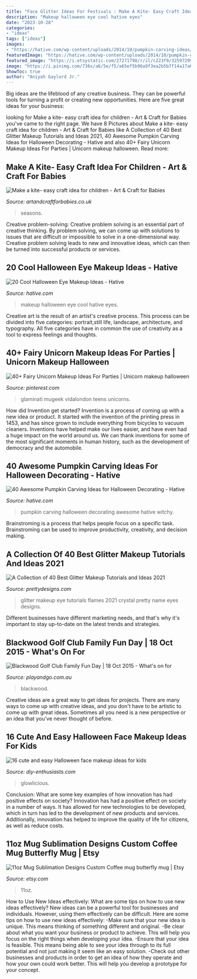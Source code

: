 ```yaml
---
title: "Face Glitter Ideas For Festivals : Make A Kite- Easy Craft Idea For Children"
description: "Makeup halloween eye cool hative eyes"
date: "2023-10-28"
categories:
- "ideas"
tags: ["ideas"]
images:
- "https://hative.com/wp-content/uploads/2014/10/pumpkin-carving-ideas/35-witchy-pumpkin.jpg"
featuredImage: "https://hative.com/wp-content/uploads/2014/10/pumpkin-carving-ideas/35-witchy-pumpkin.jpg"
featured_image: "https://i.etsystatic.com/27271798/r/il/c223f9/3259729971/il_1588xN.3259729971_f6kc.jpg"
image: "https://i.pinimg.com/736x/a6/5e/f5/a65ef5b96a9f3ea2b5b7f14a17a6bda8.jpg"
ShowToc: true
author: "Aniyah Gaylord Jr."
---
```



Big ideas are the lifeblood of any creative business. They can be powerful tools for turning a profit or creating new opportunities. Here are five great ideas for your business:

	

		
looking for Make a kite- easy craft idea for children - Art &amp; Craft for Babies you've came to the right page. We have 8 Pictures about Make a kite- easy craft idea for children - Art &amp; Craft for Babies like A Collection of 40 Best Glitter Makeup Tutorials and Ideas 2021, 40 Awesome Pumpkin Carving Ideas for Halloween Decorating - Hative and also 40+ Fairy Unicorn Makeup Ideas For Parties | Unicorn makeup halloween. Read more:
		
    
## Make A Kite- Easy Craft Idea For Children - Art &amp; Craft For Babies

<img loading=lazy src="http://www.artandcraftforbabies.co.uk/wp-content/uploads/2011/07/kite1-225x300.jpg" onerror="this.onerror=null;this.src='https://tse1.mm.bing.net/th?id=OIP.c6iRG74nGmQVCRAp-ElNkQHaJ4&amp;pid=15.1';" alt="Make a kite- easy craft idea for children - Art &amp; Craft for Babies">

_Source: artandcraftforbabies.co.uk_

>seasons. 

	

Creative problem-solving:
Creative problem solving is an essential part of creative thinking. By problem solving, we can come up with solutions to issues that are difficult or impossible to solve in a one-dimensional way. Creative problem solving leads to new and innovative ideas, which can then be turned into successful products or services.

    
## 20 Cool Halloween Eye Makeup Ideas - Hative

<img loading=lazy src="https://hative.com/wp-content/uploads/2014/10/halloween-eye-makeup/9-halloween-eye-makeup-ideas.jpg" onerror="this.onerror=null;this.src='https://tse4.mm.bing.net/th?id=OIP.egBEcGOVwpl3WjWluc82QwHaK8&amp;pid=15.1';" alt="20 Cool Halloween Eye Makeup Ideas - Hative">

_Source: hative.com_

>makeup halloween eye cool hative eyes. 

	

Creative art is the result of an artist's creative process. This process can be divided into five categories: portrait,still life, landscape, architecture, and typography. All five categories have in common the use of creativity as a tool to express feelings and thoughts.

    
## 40+ Fairy Unicorn Makeup Ideas For Parties | Unicorn Makeup Halloween

<img loading=lazy src="https://i.pinimg.com/736x/a6/5e/f5/a65ef5b96a9f3ea2b5b7f14a17a6bda8.jpg" onerror="this.onerror=null;this.src='https://tse1.mm.bing.net/th?id=OIP.xX58yrrE6eUloZue-tMqOAHaLG&amp;pid=15.1';" alt="40+ Fairy Unicorn Makeup Ideas For Parties | Unicorn makeup halloween">

_Source: pinterest.com_

>glaminati mugeek vidalondon teens unicorns. 

	

How did Invention get started?
Invention is a process of coming up with a new idea or product. It started with the invention of the printing press in 1453, and has since grown to include everything from bicycles to vacuum cleaners. Inventions have helped make our lives easier, and have even had a huge impact on the world around us. We can thank inventions for some of the most significant moments in human history, such as the development of democracy and the automobile.

    
## 40 Awesome Pumpkin Carving Ideas For Halloween Decorating - Hative

<img loading=lazy src="https://hative.com/wp-content/uploads/2014/10/pumpkin-carving-ideas/35-witchy-pumpkin.jpg" onerror="this.onerror=null;this.src='https://tse2.mm.bing.net/th?id=OIP.vrybA9y7Szo8uwcaukIHDwHaJ6&amp;pid=15.1';" alt="40 Awesome Pumpkin Carving Ideas for Halloween Decorating - Hative">

_Source: hative.com_

>pumpkin carving halloween decorating awesome hative witchy. 

	

Brainstroming is a process that helps people focus on a specific task. Brainstroming can be used to improve productivity, creativity, and decision making.

    
## A Collection Of 40 Best Glitter Makeup Tutorials And Ideas 2021

<img loading=lazy src="https://www.prettydesigns.com/wp-content/uploads/2017/12/a-collection-of-40-best-glitter-makeup-tutorials-and-ideas-for-2018-5.jpg" onerror="this.onerror=null;this.src='https://tse1.mm.bing.net/th?id=OIP.jHHABU2qhiWpINuC0xtgzAHaHa&amp;pid=15.1';" alt="A Collection of 40 Best Glitter Makeup Tutorials and Ideas 2021">

_Source: prettydesigns.com_

>glitter makeup eye tutorials flames 2021 crystal pretty name eyes designs. 

	

Different businesses have different marketing needs, and that's why it's important to stay up-to-date on the latest trends and strategies.

    
## Blackwood Golf Club Family Fun Day | 18 Oct 2015 - What&#039;s On For

<img loading=lazy src="https://playandgo.com.au/wp-content/uploads/2015/09/Family-Fun-Day-Flyer.jpg" onerror="this.onerror=null;this.src='https://tse3.mm.bing.net/th?id=OIP.B1R-By5Omp2ba7emnktDqwHaKf&amp;pid=15.1';" alt="Blackwood Golf Club Family Fun Day | 18 Oct 2015 - What&#039;s on for">

_Source: playandgo.com.au_

>blackwood. 

	

Creative ideas are a great way to get ideas for projects. There are many ways to come up with creative ideas, and you don't have to be artistic to come up with great ideas. Sometimes all you need is a new perspective or an idea that you've never thought of before.

    
## 16 Cute And Easy Halloween Face Makeup Ideas For Kids

<img loading=lazy src="https://www.diy-enthusiasts.com/wp-content/uploads/2014/09/kids-face-makeup-idea-clow-lollipop.jpg" onerror="this.onerror=null;this.src='https://tse4.mm.bing.net/th?id=OIP.PjBlpWK-lV1iS4nrdNMpOwHaKn&amp;pid=15.1';" alt="16 cute and easy Halloween face makeup ideas for kids">

_Source: diy-enthusiasts.com_

>glowlicious. 

	

Conclusion: What are some key examples of how innovation has had positive effects on society?
Innovation has had a positive effect on society in a number of ways. It has allowed for new technologies to be developed, which in turn has led to the development of new products and services. Additionally, innovation has helped to improve the quality of life for citizens, as well as reduce costs.

    
## 11oz Mug Sublimation Designs Custom Coffee Mug Butterfly Mug | Etsy

<img loading=lazy src="https://i.etsystatic.com/27271798/r/il/c223f9/3259729971/il_1588xN.3259729971_f6kc.jpg" onerror="this.onerror=null;this.src='https://tse3.mm.bing.net/th?id=OIP.fNos6qHiu1iO_eeGGq_rbAHaF7&amp;pid=15.1';" alt="11oz Mug Sublimation Designs Custom Coffee mug butterfly mug | Etsy">

_Source: etsy.com_

>11oz. 

	

How to Use New Ideas effectively: What are some tips on how to use new ideas effectively?
New ideas can be a powerful tool for businesses and individuals. However, using them effectively can be difficult. Here are some tips on how to use new ideas effectively: 
-Make sure that your new idea is unique. This means thinking of something different and original. 
-Be clear about what you want your business or product to achieve. This will help you focus on the right things when developing your idea. 
-Ensure that your idea is feasible. This means being able to see your idea through to its full potential and not just making it seem like an easy solution. 
-Check out other businesses and products in order to get an idea of how they operate and how your own could work better. This will help you develop a prototype for your concept.

